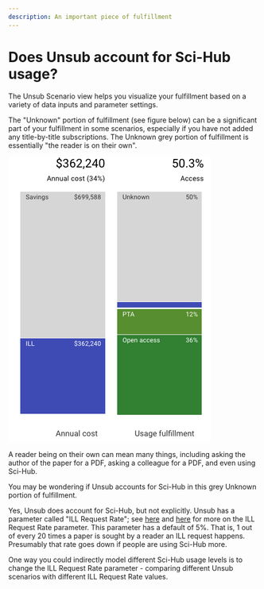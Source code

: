 ```yaml
---
description: An important piece of fulfillment
---
```


# Does Unsub account for Sci-Hub usage?

The Unsub Scenario view helps you visualize your fulfillment based on a variety of data inputs and parameter settings.

The "Unknown" portion of fulfillment (see figure below) can be a significant part of your fulfillment in some scenarios, especially if you have not added any title-by-title subscriptions. The Unknown grey portion of fulfillment is essentially "the reader is on their own".

![](../.gitbook/assets/account-for-scihub.png)

A reader being on their own can mean many things, including asking the author of the paper for a PDF, asking a colleague for a PDF, and even using Sci-Hub.

You may be wondering if Unsub accounts for Sci-Hub in this grey Unknown portion of fulfillment.

Yes, Unsub does account for Sci-Hub, but not explicitly. Unsub has a parameter called "ILL Request Rate"; see [here](../reference/scenario-parameters.md) and [here](how-do-we-calculate-ill-requests-and-ill-cost.md) for more on the ILL Request Rate parameter. This parameter has a default of 5%. That is, 1 out of every 20 times a paper is sought by a reader an ILL request happens. Presumably that rate goes down if people are using Sci-Hub more.

One way you could indirectly model different Sci-Hub usage levels is to change the ILL Request Rate parameter - comparing different Unsub scenarios with different ILL Request Rate values.

